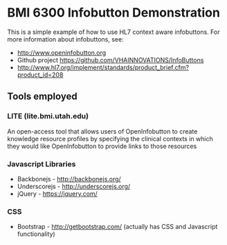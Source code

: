 # BMI 6300 Infobutton Demonstration
This is a simple example of how to use HL7 context aware infobuttons. For more information about infobuttons, see:

* http://www.openinfobutton.org
* Github project https://github.com/VHAINNOVATIONS/InfoButtons
* http://www.hl7.org/implement/standards/product_brief.cfm?product_id=208

## Tools employed

### LITE (lite.bmi.utah.edu)
An open-access tool that allows users of OpenInfobutton to create knowledge resource profiles by specifying the clinical contexts in which they would like OpenInfobutton to provide links to those resources

### Javascript Libraries
* Backbonejs - http://backbonejs.org/
* Underscorejs - http://underscorejs.org/
* jQuery - https://jquery.com/

### CSS
* Bootstrap - http://getbootstrap.com/ (actually has CSS and Javascript functionality)
